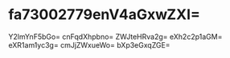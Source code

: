 # fa73002779enV4aGxwZXI=
Y2lmYnF5bGo=
cnFqdXhpbno=
ZWJteHRva2g=
eXh2c2p1aGM=
eXR1am1yc3g=
cmJjZWxueWo=
bXp3eGxqZGE=
